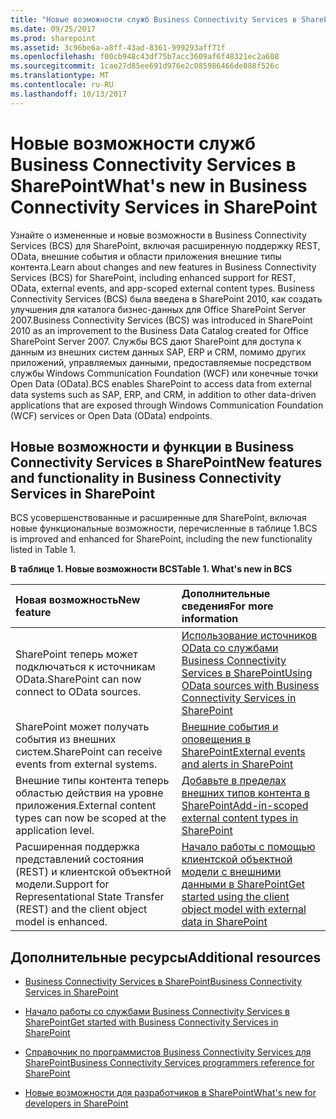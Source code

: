```yaml
---
title: "Новые возможности служб Business Connectivity Services в SharePoint"
ms.date: 09/25/2017
ms.prod: sharepoint
ms.assetid: 3c96be6a-a8ff-43ad-8361-999293aff71f
ms.openlocfilehash: f00cb948c43df75b7acc3609af6f48321ec2a608
ms.sourcegitcommit: 1cae27d85ee691d976e2c085986466de088f526c
ms.translationtype: MT
ms.contentlocale: ru-RU
ms.lasthandoff: 10/13/2017
---
```

# <a name="whats-new-in-business-connectivity-services-in-sharepoint"></a><span data-ttu-id="11a3b-102">Новые возможности служб Business Connectivity Services в SharePoint</span><span class="sxs-lookup"><span data-stu-id="11a3b-102">What's new in Business Connectivity Services in SharePoint</span></span>
<span data-ttu-id="11a3b-103">Узнайте о измененные и новые возможности в Business Connectivity Services (BCS) для SharePoint, включая расширенную поддержку REST, OData, внешние события и области приложения внешние типы контента.</span><span class="sxs-lookup"><span data-stu-id="11a3b-103">Learn about changes and new features in Business Connectivity Services (BCS) for SharePoint, including enhanced support for REST, OData, external events, and app-scoped external content types.</span></span>
<span data-ttu-id="11a3b-104">Business Connectivity Services (BCS) была введена в SharePoint 2010, как создать улучшения для каталога бизнес-данных для Office SharePoint Server 2007.</span><span class="sxs-lookup"><span data-stu-id="11a3b-104">Business Connectivity Services (BCS) was introduced in SharePoint 2010 as an improvement to the Business Data Catalog created for Office SharePoint Server 2007.</span></span> <span data-ttu-id="11a3b-105">Службы BCS дают SharePoint для доступа к данным из внешних систем данных SAP, ERP и CRM, помимо других приложений, управляемых данными, предоставляемые посредством службы Windows Communication Foundation (WCF) или конечные точки Open Data (OData).</span><span class="sxs-lookup"><span data-stu-id="11a3b-105">BCS enables SharePoint to access data from external data systems such as SAP, ERP, and CRM, in addition to other data-driven applications that are exposed through Windows Communication Foundation (WCF) services or Open Data (OData) endpoints.</span></span>
  
    
    


## <a name="new-features-and-functionality-in-business-connectivity-services-in-sharepoint"></a><span data-ttu-id="11a3b-106">Новые возможности и функции в Business Connectivity Services в SharePoint</span><span class="sxs-lookup"><span data-stu-id="11a3b-106">New features and functionality in Business Connectivity Services in SharePoint</span></span>
<span data-ttu-id="11a3b-107"><a name="SP15whatsnewBCS_newfeatures"> </a></span><span class="sxs-lookup"><span data-stu-id="11a3b-107"></span></span>

<span data-ttu-id="11a3b-108">BCS усовершенствованные и расширенные для SharePoint, включая новые функциональные возможности, перечисленные в таблице 1.</span><span class="sxs-lookup"><span data-stu-id="11a3b-108">BCS is improved and enhanced for SharePoint, including the new functionality listed in Table 1.</span></span>
  
    
    

<span data-ttu-id="11a3b-109">**В таблице 1. Новые возможности BCS**</span><span class="sxs-lookup"><span data-stu-id="11a3b-109">**Table 1. What's new in BCS**</span></span>


|<span data-ttu-id="11a3b-110">**Новая возможность**</span><span class="sxs-lookup"><span data-stu-id="11a3b-110">**New feature**</span></span>|<span data-ttu-id="11a3b-111">**Дополнительные сведения**</span><span class="sxs-lookup"><span data-stu-id="11a3b-111">**For more information**</span></span>|
|:-----|:-----|
|<span data-ttu-id="11a3b-112">SharePoint теперь может подключаться к источникам OData.</span><span class="sxs-lookup"><span data-stu-id="11a3b-112">SharePoint can now connect to OData sources.</span></span>  <br/> | [<span data-ttu-id="11a3b-113">Использование источников OData со службами Business Connectivity Services в SharePoint</span><span class="sxs-lookup"><span data-stu-id="11a3b-113">Using OData sources with Business Connectivity Services in SharePoint</span></span>](using-odata-sources-with-business-connectivity-services-in-sharepoint.md) <br/> |
|<span data-ttu-id="11a3b-114">SharePoint может получать события из внешних систем.</span><span class="sxs-lookup"><span data-stu-id="11a3b-114">SharePoint can receive events from external systems.</span></span>  <br/> | [<span data-ttu-id="11a3b-115">Внешние события и оповещения в SharePoint</span><span class="sxs-lookup"><span data-stu-id="11a3b-115">External events and alerts in SharePoint</span></span>](external-events-and-alerts-in-sharepoint.md) <br/> |
|<span data-ttu-id="11a3b-116">Внешние типы контента теперь областью действия на уровне приложения.</span><span class="sxs-lookup"><span data-stu-id="11a3b-116">External content types can now be scoped at the application level.</span></span>  <br/> | [<span data-ttu-id="11a3b-117">Добавьте в пределах внешних типов контента в SharePoint</span><span class="sxs-lookup"><span data-stu-id="11a3b-117">Add-in-scoped external content types in SharePoint</span></span>](add-in-scoped-external-content-types-in-sharepoint.md) <br/> |
|<span data-ttu-id="11a3b-118">Расширенная поддержка представлений состояния (REST) и клиентской объектной модели.</span><span class="sxs-lookup"><span data-stu-id="11a3b-118">Support for Representational State Transfer (REST) and the client object model is enhanced.</span></span>  <br/> | [<span data-ttu-id="11a3b-119">Начало работы с помощью клиентской объектной модели с внешними данными в SharePoint</span><span class="sxs-lookup"><span data-stu-id="11a3b-119">Get started using the client object model with external data in SharePoint</span></span>](get-started-using-the-client-object-model-with-external-data-in-sharepoint.md) <br/> |
   

## <a name="additional-resources"></a><span data-ttu-id="11a3b-120">Дополнительные ресурсы</span><span class="sxs-lookup"><span data-stu-id="11a3b-120">Additional resources</span></span>
<span data-ttu-id="11a3b-121"><a name="SP15whatsnewBCS_addresources"> </a></span><span class="sxs-lookup"><span data-stu-id="11a3b-121"></span></span>


-  [<span data-ttu-id="11a3b-122">Business Connectivity Services в SharePoint</span><span class="sxs-lookup"><span data-stu-id="11a3b-122">Business Connectivity Services in SharePoint</span></span>](business-connectivity-services-in-sharepoint.md)
    
  
-  [<span data-ttu-id="11a3b-123">Начало работы со службами Business Connectivity Services в SharePoint</span><span class="sxs-lookup"><span data-stu-id="11a3b-123">Get started with Business Connectivity Services in SharePoint</span></span>](get-started-with-business-connectivity-services-in-sharepoint.md)
    
  
-  [<span data-ttu-id="11a3b-124">Справочник по программистов Business Connectivity Services для SharePoint</span><span class="sxs-lookup"><span data-stu-id="11a3b-124">Business Connectivity Services programmers reference for SharePoint</span></span>](business-connectivity-services-programmers-reference-for-sharepoint.md)
    
  
-  [<span data-ttu-id="11a3b-125">Новые возможности для разработчиков в SharePoint</span><span class="sxs-lookup"><span data-stu-id="11a3b-125">What's new for developers in SharePoint</span></span>](what-s-new-for-developers-in-sharepoint.md)
    
  

